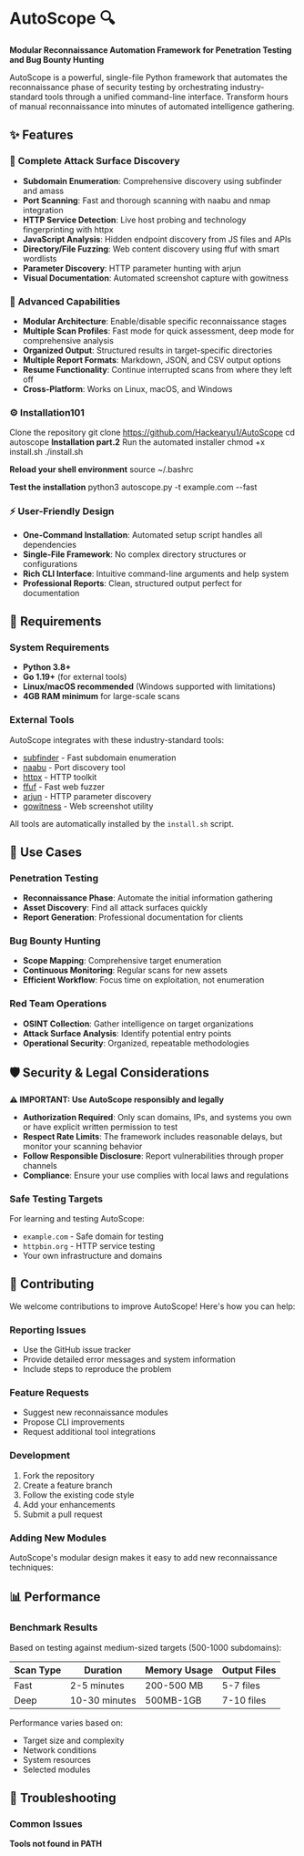# AutoScope 🔍

**Modular Reconnaissance Automation Framework for Penetration Testing and Bug Bounty Hunting**

AutoScope is a powerful, single-file Python framework that automates the reconnaissance phase of security testing by orchestrating industry-standard tools through a unified command-line interface. Transform hours of manual reconnaissance into minutes of automated intelligence gathering.

## ✨ Features

### 🎯 **Complete Attack Surface Discovery**
- **Subdomain Enumeration**: Comprehensive discovery using subfinder and amass
- **Port Scanning**: Fast and thorough scanning with naabu and nmap integration
- **HTTP Service Detection**: Live host probing and technology fingerprinting with httpx
- **JavaScript Analysis**: Hidden endpoint discovery from JS files and APIs
- **Directory/File Fuzzing**: Web content discovery using ffuf with smart wordlists
- **Parameter Discovery**: HTTP parameter hunting with arjun
- **Visual Documentation**: Automated screenshot capture with gowitness

### 🚀 **Advanced Capabilities**
- **Modular Architecture**: Enable/disable specific reconnaissance stages
- **Multiple Scan Profiles**: Fast mode for quick assessment, deep mode for comprehensive analysis
- **Organized Output**: Structured results in target-specific directories
- **Multiple Report Formats**: Markdown, JSON, and CSV output options
- **Resume Functionality**: Continue interrupted scans from where they left off
- **Cross-Platform**: Works on Linux, macOS, and Windows

### ⚙️ **Installation101**
Clone the repository
git clone https://github.com/Hackearyu1/AutoScope
cd autoscope
**Installation part.2**
Run the automated installer
chmod +x install.sh
./install.sh

**Reload your shell environment**
source ~/.bashrc

**Test the installation**
python3 autoscope.py -t example.com --fast

### ⚡ **User-Friendly Design**
- **One-Command Installation**: Automated setup script handles all dependencies
- **Single-File Framework**: No complex directory structures or configurations
- **Rich CLI Interface**: Intuitive command-line arguments and help system
- **Professional Reports**: Clean, structured output perfect for documentation

## 🔧 Requirements

### System Requirements
- **Python 3.8+**
- **Go 1.19+** (for external tools)
- **Linux/macOS recommended** (Windows supported with limitations)
- **4GB RAM minimum** for large-scale scans

### External Tools
AutoScope integrates with these industry-standard tools:
- [subfinder](https://github.com/projectdiscovery/subfinder) - Fast subdomain enumeration
- [naabu](https://github.com/projectdiscovery/naabu) - Port discovery tool
- [httpx](https://github.com/projectdiscovery/httpx) - HTTP toolkit
- [ffuf](https://github.com/ffuf/ffuf) - Fast web fuzzer
- [arjun](https://github.com/s0md3v/Arjun) - HTTP parameter discovery
- [gowitness](https://github.com/sensepost/gowitness) - Web screenshot utility

All tools are automatically installed by the `install.sh` script.

## 🎯 Use Cases

### Penetration Testing
- **Reconnaissance Phase**: Automate the initial information gathering
- **Asset Discovery**: Find all attack surfaces quickly
- **Report Generation**: Professional documentation for clients

### Bug Bounty Hunting
- **Scope Mapping**: Comprehensive target enumeration
- **Continuous Monitoring**: Regular scans for new assets
- **Efficient Workflow**: Focus time on exploitation, not enumeration

### Red Team Operations
- **OSINT Collection**: Gather intelligence on target organizations
- **Attack Surface Analysis**: Identify potential entry points
- **Operational Security**: Organized, repeatable methodologies

## 🛡️ Security & Legal Considerations

**⚠️ IMPORTANT: Use AutoScope responsibly and legally**

- **Authorization Required**: Only scan domains, IPs, and systems you own or have explicit written permission to test
- **Respect Rate Limits**: The framework includes reasonable delays, but monitor your scanning behavior
- **Follow Responsible Disclosure**: Report vulnerabilities through proper channels
- **Compliance**: Ensure your use complies with local laws and regulations

### Safe Testing Targets
For learning and testing AutoScope:
- `example.com` - Safe domain for testing
- `httpbin.org` - HTTP service testing
- Your own infrastructure and domains

## 🤝 Contributing

We welcome contributions to improve AutoScope! Here's how you can help:

### Reporting Issues
- Use the GitHub issue tracker
- Provide detailed error messages and system information
- Include steps to reproduce the problem

### Feature Requests
- Suggest new reconnaissance modules
- Propose CLI improvements
- Request additional tool integrations

### Development
1. Fork the repository
2. Create a feature branch
3. Follow the existing code style
4. Add your enhancements
5. Submit a pull request

### Adding New Modules
AutoScope's modular design makes it easy to add new reconnaissance techniques:

## 📊 Performance

### Benchmark Results
Based on testing against medium-sized targets (500-1000 subdomains):

| Scan Type | Duration | Memory Usage | Output Files |
|-----------|----------|-------------|--------------|
| Fast | 2-5 minutes | 200-500 MB | 5-7 files |
| Deep | 10-30 minutes | 500MB-1GB | 7-10 files |

Performance varies based on:
- Target size and complexity
- Network conditions
- System resources
- Selected modules

## 🐛 Troubleshooting

### Common Issues

**Tools not found in PATH**

